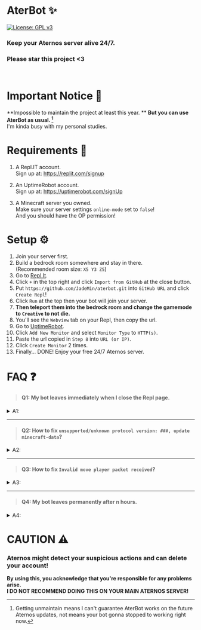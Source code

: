 # AterBot ✨  
[![License: GPL v3](https://img.shields.io/badge/License-GPLv3-blue.svg)](/LICENSE)  
### Keep your Aternos server alive 24/7.
### Please star this project <3
<br/>



# Important Notice 📢
**Impossible to maintain the project at least this year.  **
**But you can use AterBot as usual. [^0]**  
I'm kinda busy with my personal studies.  

[^0]: Getting unmaintain means I can't guarantee AterBot works on the future Aternos updates, not means your bot gonna stopped to working right now.



# Requirements 🎒
1. A Repl.IT account.  
	Sign up at: https://replit.com/signup

2. An UptimeRobot account.  
	Sign up at: https://uptimerobot.com/signUp

3. A Minecraft server you owned.  
	Make sure your server settings ``online-mode`` set to ``false``!  
	And you should have the OP permission!



# Setup ⚙
1. Join your server first.
2. Build a bedrock room somewhere and stay in there.  
(Recommended room size: `X5 Y3 Z5`)
3. Go to [Repl It](https://replit.com/).
4. Click `+` in the top right and click `Import from GitHub` at the close button.
5. Put `https://github.com/JadeMin/aterbot.git` into `GitHub URL` and click `Create Repl`!
6. Click `Run` at the top then your bot will join your server.  
7. **Then teleport them into the bedrock room and change the gamemode to `Creative` to not die.**
8. You'll see the `Webview` tab on your Repl, then copy the url.
10. Go to [UptimeRobot](https://uptimerobot.com/dashboard).
11. Click `Add New Monitor` and select `Monitor Type` to `HTTP(s)`.
12. Paste the url copied in `Step 8` into `URL (or IP)`.
13. Click `Create Monitor` 2 times.
14. Finally... DONE! Enjoy your free 24/7 Aternos server.



# FAQ ❓
> #### Q1: My bot leaves immediately when I close the Repl page.
<details><summary>A1:</summary>

Repl projects are automatically turned off by closing it or inactive in every 5 minutes.  
And UptimeRobot trying to wake it up in every 5 minutes so you can just leave it even if not working for a while.
</details>

<hr/>

> #### Q2: How to fix `unsupported/unknown protocol version: ###, update minecraft-data`?
<details><summary>A2:</summary>

This project is using the mineflayer module and **it may not supported on your server version yet.**  
I'm trying to periodically check for updates, so please be patient.
</details>

<hr/>

> #### Q3: How to fix `Invalid move player packet received`?
<details><summary>A3:</summary>

It seems your bot escaped from your bedrock room, so they're in invalid location or moving to that.  
First you have to wipe the bot's playerdata in your server.  
1. Go to the management page of your Aternos server.
2. Click `Files` in the left section.
3. Delete the `world/playerdata/<UUID>.dat` and `<same>.dat_old` file that points the bot username.

**After it, lock the bot immediately as soon as possible!**  
**And change the bot's gamemode to `Creative` to not die.**
</details>

<hr/>

> #### Q4: My bot leaves permanently after n hours.
<details><summary>A4:</summary>

I'm not sure, but Aternos added a feature to their servers that **auto-ban players who playing too long.**  
So just unban them if banned.
</details>



# CAUTION ⚠
### Aternos might detect your suspicious actions and can delete your account!  
**By using this, you acknowledge that you're responsible for any problems arise.**  
**I DO NOT RECOMMEND DOING THIS ON YOUR MAIN ATERNOS SERVER!**